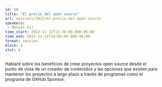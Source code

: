 ```yaml
---
id: b8
title: "El precio del open source"
url: sessions/2022/el-precio-del-open-source 
speakers:
 - Manuel Gil
time_start: 2022-11-11T13:30:00.000-06:00
time_end: 2022-11-11T14:00:00.000-06:00
format: session
block: b
slot: 8
---
```


Hablaré sobre los beneficios de crear proyectos open source desde el punto de vista de un creador de contenidos y las opciones que existen para mantener los proyectos a largo plazo a través de programas como el programa de GitHub Sponsor.